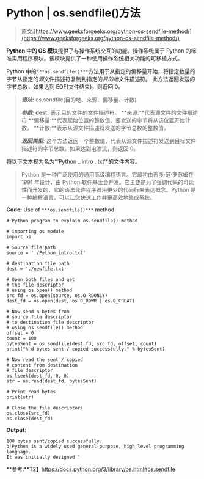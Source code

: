 # Python | os.sendfile()方法

> 原文:[https://www.geeksforgeeks.org/python-os-sendfile-method/](https://www.geeksforgeeks.org/python-os-sendfile-method/)

**Python 中的 OS 模块**提供了与操作系统交互的功能。操作系统属于 Python 的标准实用程序模块。该模块提供了一种使用操作系统相关功能的可移植方式。

Python 中的`***os.sendfile()***`方法用于从指定的偏移量开始，将指定数量的字节从指定的*源*文件描述符复制到指定的*目的地*文件描述符。
此方法返回发送的字节总数，如果达到 EOF(文件结束)，则返回 0。

> ***语法:*** os.sendfile(目的地、来源、偏移量、计数)
> 
> ***参数:***
> **dest:** 表示目的文件的文件描述符。
> **来源:**代表源文件的文件描述符
> **偏移量:**代表起始位置的整数值。要发送的字节将从该位置开始计数。
> **计数:**表示从源文件描述符发送的字节总数的整数值。
> 
> ***返回类型:*** 这个方法返回一个整数值，代表从源文件描述符发送到目标文件描述符的字节总数。如果达到电渗流，则返回 0。

将以下文本视为名为*‘Python _ intro . txt’*的文件内容。

> Python 是一种广泛使用的通用高级编程语言。它最初由吉多·范·罗苏姆在 1991 年设计，由 Python 软件基金会开发。它主要是为了强调代码的可读性而开发的，它的语法允许程序员用更少的代码行来表达概念。Python 是一种编程语言，可以让您快速工作并更高效地集成系统。

**Code:** Use of `***os.sendfile()***` method

```
# Python program to explain os.sendfile() method 

# importing os module 
import os

# Source file path
source = './Python_intro.txt'

# destination file path
dest = './newfile.txt'

# Open both files and get
# the file descriptor
# using os.open() method
src_fd = os.open(source, os.O_RDONLY)
dest_fd = os.open(dest, os.O_RDWR | os.O_CREAT)

# Now send n bytes from
# source file descriptor
# to destination file descriptor
# using os.sendfile() method
offset = 0
count = 100
bytesSent = os.sendfile(dest_fd, src_fd, offset, count)
print("% d bytes sent / copied successfully." % bytesSent)

# Now read the sent / copied
# content from destination
# file descriptor 
os.lseek(dest_fd, 0, 0)
str = os.read(dest_fd, bytesSent)

# Print read bytes
print(str)

# Close the file descriptors
os.close(src_fd)
os.close(dest_fd)
```

**Output:**

```
100 bytes sent/copied successfully.
b'Python is a widely used general-purpose, high level programming language.
It was initially designed '

```

**参考:**T2】https://docs.python.org/3/library/os.html#os.sendfile